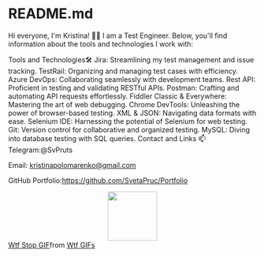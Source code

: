 # README.md
Hi everyone, I'm Kristina! ✌🏼 I am a Test Engineer. Below, you'll find information about the tools and technologies I work with:

Tools and Technologies🛠️
Jira: Streamlining my test management and issue tracking.
TestRail: Organizing and managing test cases with efficiency.
Azure DevOps: Collaborating seamlessly with development teams.
Rest API: Proficient in testing and validating RESTful APIs.
Postman: Crafting and automating API requests effortlessly.
Fiddler Classic & Everywhere: Mastering the art of web debugging.
Chrome DevTools: Unleashing the power of browser-based testing.
XML & JSON: Navigating data formats with ease.
Selenium IDE: Harnessing the potential of Selenium for web testing.
Git: Version control for collaborative and organized testing.
MySQL: Diving into database testing with SQL queries.
Contact and Links 📫
Telegram:@SvPruts

Email: kristinapolomarenko@gmail.com

GitHub Portfolio:https://github.com/SvetaPruc/Portfolio

<div id="header" align="center">
  <img src="ttps://media.giphy.com/media/M9gbBd9nbDrOTu1Mqx/giphy.gif" width="100"/>
</div>

<div class="tenor-gif-embed" data-postid="13708473" data-share-method="host" data-aspect-ratio="0.8" data-width="100%"><a href="https://tenor.com/view/wtf-stop-angry-cat-bruh-gif-13708473">Wtf Stop GIF</a>from <a href="https://tenor.com/search/wtf-gifs">Wtf GIFs</a></div> <script type="text/javascript" async src="https://tenor.com/embed.js"></script>
